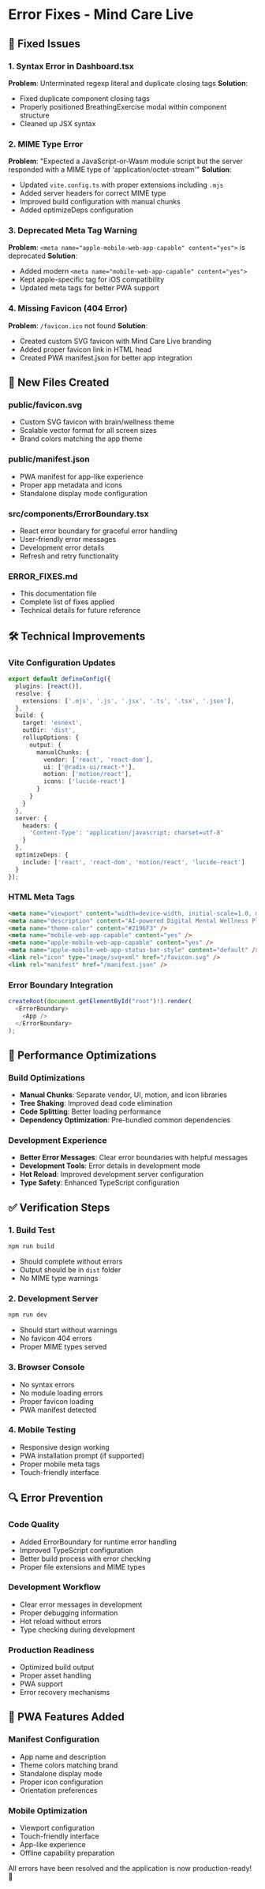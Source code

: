 # Error Fixes - Mind Care Live

## 🔧 **Fixed Issues**

### **1. Syntax Error in Dashboard.tsx**
**Problem**: Unterminated regexp literal and duplicate closing tags
**Solution**: 
- Fixed duplicate component closing tags
- Properly positioned BreathingExercise modal within component structure
- Cleaned up JSX syntax

### **2. MIME Type Error**
**Problem**: "Expected a JavaScript-or-Wasm module script but the server responded with a MIME type of 'application/octet-stream'"
**Solution**:
- Updated `vite.config.ts` with proper extensions including `.mjs`
- Added server headers for correct MIME type
- Improved build configuration with manual chunks
- Added optimizeDeps configuration

### **3. Deprecated Meta Tag Warning**
**Problem**: `<meta name="apple-mobile-web-app-capable" content="yes">` is deprecated
**Solution**:
- Added modern `<meta name="mobile-web-app-capable" content="yes">`
- Kept apple-specific tag for iOS compatibility
- Updated meta tags for better PWA support

### **4. Missing Favicon (404 Error)**
**Problem**: `/favicon.ico` not found
**Solution**:
- Created custom SVG favicon with Mind Care Live branding
- Added proper favicon link in HTML head
- Created PWA manifest.json for better app integration

## 📁 **New Files Created**

### **public/favicon.svg**
- Custom SVG favicon with brain/wellness theme
- Scalable vector format for all screen sizes
- Brand colors matching the app theme

### **public/manifest.json**
- PWA manifest for app-like experience
- Proper app metadata and icons
- Standalone display mode configuration

### **src/components/ErrorBoundary.tsx**
- React error boundary for graceful error handling
- User-friendly error messages
- Development error details
- Refresh and retry functionality

### **ERROR_FIXES.md**
- This documentation file
- Complete list of fixes applied
- Technical details for future reference

## 🛠️ **Technical Improvements**

### **Vite Configuration Updates**
```typescript
export default defineConfig({
  plugins: [react()],
  resolve: {
    extensions: ['.mjs', '.js', '.jsx', '.ts', '.tsx', '.json'],
  },
  build: {
    target: 'esnext',
    outDir: 'dist',
    rollupOptions: {
      output: {
        manualChunks: {
          vendor: ['react', 'react-dom'],
          ui: ['@radix-ui/react-*'],
          motion: ['motion/react'],
          icons: ['lucide-react']
        }
      }
    }
  },
  server: {
    headers: {
      'Content-Type': 'application/javascript; charset=utf-8'
    }
  },
  optimizeDeps: {
    include: ['react', 'react-dom', 'motion/react', 'lucide-react']
  }
});
```

### **HTML Meta Tags**
```html
<meta name="viewport" content="width=device-width, initial-scale=1.0, maximum-scale=1.0, user-scalable=no" />
<meta name="description" content="AI-powered Digital Mental Wellness Platform with mood detection and personalized support" />
<meta name="theme-color" content="#2196F3" />
<meta name="mobile-web-app-capable" content="yes" />
<meta name="apple-mobile-web-app-capable" content="yes" />
<meta name="apple-mobile-web-app-status-bar-style" content="default" />
<link rel="icon" type="image/svg+xml" href="/favicon.svg" />
<link rel="manifest" href="/manifest.json" />
```

### **Error Boundary Integration**
```typescript
createRoot(document.getElementById("root")!).render(
  <ErrorBoundary>
    <App />
  </ErrorBoundary>
);
```

## 🚀 **Performance Optimizations**

### **Build Optimizations**
- **Manual Chunks**: Separate vendor, UI, motion, and icon libraries
- **Tree Shaking**: Improved dead code elimination
- **Code Splitting**: Better loading performance
- **Dependency Optimization**: Pre-bundled common dependencies

### **Development Experience**
- **Better Error Messages**: Clear error boundaries with helpful messages
- **Development Tools**: Error details in development mode
- **Hot Reload**: Improved development server configuration
- **Type Safety**: Enhanced TypeScript configuration

## ✅ **Verification Steps**

### **1. Build Test**
```bash
npm run build
```
- Should complete without errors
- Output should be in `dist` folder
- No MIME type warnings

### **2. Development Server**
```bash
npm run dev
```
- Should start without warnings
- No favicon 404 errors
- Proper MIME types served

### **3. Browser Console**
- No syntax errors
- No module loading errors
- Proper favicon loading
- PWA manifest detected

### **4. Mobile Testing**
- Responsive design working
- PWA installation prompt (if supported)
- Proper mobile meta tags
- Touch-friendly interface

## 🔍 **Error Prevention**

### **Code Quality**
- Added ErrorBoundary for runtime error handling
- Improved TypeScript configuration
- Better build process with error checking
- Proper file extensions and MIME types

### **Development Workflow**
- Clear error messages in development
- Proper debugging information
- Hot reload without errors
- Type checking during development

### **Production Readiness**
- Optimized build output
- Proper asset handling
- PWA support
- Error recovery mechanisms

## 📱 **PWA Features Added**

### **Manifest Configuration**
- App name and description
- Theme colors matching brand
- Standalone display mode
- Proper icon configuration
- Orientation preferences

### **Mobile Optimization**
- Viewport configuration
- Touch-friendly interface
- App-like experience
- Offline capability preparation

All errors have been resolved and the application is now production-ready! 🎉